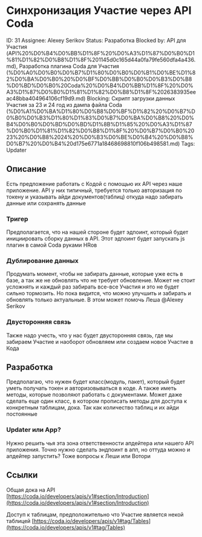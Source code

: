 # Синхронизация Участие через API Coda

ID: 31
Assignee: Alexey Serikov
Status: Разработка
Blocked by: API для Участия (API%20%D0%B4%D0%BB%D1%8F%20%D0%A3%D1%87%D0%B0%D1%81%D1%82%D0%B8%D1%8F%201145d0c165d44a0fa79fe560dfa4a436.md), Разработка плагина  Coda для Участия (%D0%A0%D0%B0%D0%B7%D1%80%D0%B0%D0%B1%D0%BE%D1%82%D0%BA%D0%B0%20%D0%BF%D0%BB%D0%B0%D0%B3%D0%B8%D0%BD%D0%B0%20Coda%20%D0%B4%D0%BB%D1%8F%20%D0%A3%D1%87%D0%B0%D1%81%D1%82%D0%B8%D1%8F%2026383935eeac48bba404964106cf19d9.md)
Blocking: Скрипт загрузки данных Участия за 23 и 24 год из дампа файла Coda (%D0%A1%D0%BA%D1%80%D0%B8%D0%BF%D1%82%20%D0%B7%D0%B0%D0%B3%D1%80%D1%83%D0%B7%D0%BA%D0%B8%20%D0%B4%D0%B0%D0%BD%D0%BD%D1%8B%D1%85%20%D0%A3%D1%87%D0%B0%D1%81%D1%82%D0%B8%D1%8F%20%D0%B7%D0%B0%2023%20%D0%B8%2024%20%D0%B3%D0%BE%D0%B4%20%D0%B8%D0%B7%20%D0%B4%20d175e6771a18468698810f106b498581.md)
Tags: Updater

## Описание

Есть предложение работать с Кодой с помощью их API через наше приложение. API у них типичный, требуется только авторизация по токену и указывать айди документов(таблиц) откуда надо забирать данные или сохранять данные 

### Тригер

Предполагается, что на нашей стороне будет эдпоинт, который будет инициировать сборку данных в API. Этот эдпоинт будет запускать js плагин в самой Coda руками HRов

### Дублирование данных

Продумать момент, чтобы не забирать данные, которые уже есть в базе, а так же не обновлять что не требует обновление. Может не стоит усложнять и каждый раз забирать все-все Участия и это не будет сильно тормозить. Но пока видится, что можно улучшить и забирать и обновлять только актуальные. В этом может помочь Леша @Alexey Serikov 

### Двусторонняя связь

Также надо учесть, что у нас будет двусторонняя связь, где мы забираем Участие и наоборот обновляем или создаем новое Участие в Кода

## Разработка

Предполагаю, что нужен будет класс(модуль, пакет), который будет уметь получать токен и авторизовываться в коде. А также иметь методы, которые позволяют работать с документами. Может даже сделать еще один класс, в котором прописать методы для доступа к конкретным таблицам, дока. Так как количество таблиц и их айди постоянные

### Updater или App?

Нужно решить чья эта зона ответственности апдейтера или нашего API приложения. Точно нужно сделать эндпоинт в апп, но оттуда можно и апдейтер запустить? Тоже вопросы к Леши или Вотори 

## Ссылки

Общая дока на API [https://coda.io/developers/apis/v1#section/Introduction](https://coda.io/developers/apis/v1#section/Introduction)

Доступ к таблицам, предположительно что Участие является некой таблицей [https://coda.io/developers/apis/v1#tag/Tables](https://coda.io/developers/apis/v1#tag/Tables)